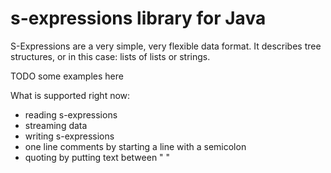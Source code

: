 # s-expressions library for Java

S-Expressions are a very simple, very flexible data format.
It describes tree structures, or in this case: lists of lists or strings.

TODO some examples here

What is supported right now:

* reading s-expressions
* streaming data
* writing s-expressions
* one line comments by starting a line with a semicolon
* quoting by putting text between " "
